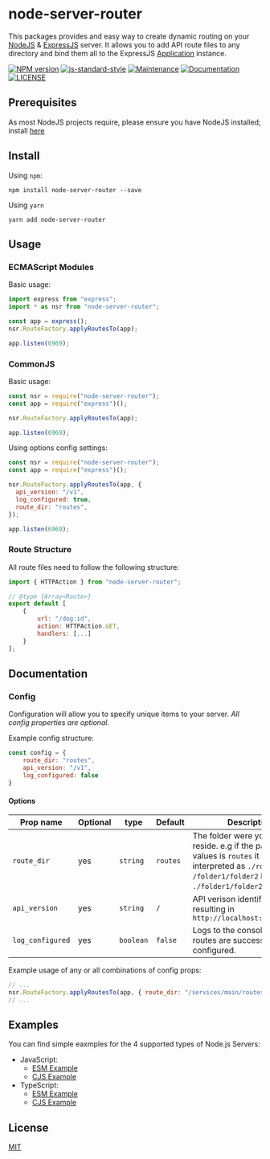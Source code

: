 # node-server-router

This packages provides and easy way to create dynamic routing on your [NodeJS](https://nodejs.org/en/) & [ExpressJS](https://expressjs.com/) server. It allows you to add API route files to any directory and bind them all to the ExpressJS [Application](https://expressjs.com/en/api.html#app) instance.

[![NPM version](https://img.shields.io/npm/v/node-server-router.svg?style=flat-square)](https://www.npmjs.com/package/node-server-router)
[![js-standard-style](https://img.shields.io/badge/code%20style-standard-brightgreen.svg?style=flat-square)](https://github.com/feross/standard)
[![Maintenance](https://img.shields.io/badge/Maintained%3F-yes-green.svg)](https://github.com/CarterCobb/node-server-router/graphs/commit-activity)
[![Documentation](https://img.shields.io/badge/documentation-yes-brightgreen.svg)](ttps://github.com/CarterCobb/node-server-router#readme)
[![LICENSE](https://img.shields.io/github/license/CarterCobb/node-server-router)](https://github.com/CarterCobb/node-server-router/blob/main/LICENSE)

## Prerequisites

As most NodeJS projects require, please ensure you have NodeJS installed; install [here](https://nodejs.org/en/download/)

## Install

Using `npm`:

```shell
npm install node-server-router --save
```

Using `yarn`

```shell
yarn add node-server-router
```

## Usage

### ECMAScript Modules

Basic usage:

```javascript
import express from "express";
import * as nsr from "node-server-router";

const app = express();
nsr.RouteFactory.applyRoutesTo(app);

app.listen(6969);
```

### CommonJS

Basic usage:

```javascript
const nsr = require("node-server-router");
const app = require("express")();

nsr.RouteFactory.applyRoutesTo(app);

app.listen(6969);
```

Using options config settings:

```javascript
const nsr = require("node-server-router");
const app = require("express")();

nsr.RouteFactory.applyRoutesTo(app, {
  api_version: "/v1",
  log_configured: true,
  route_dir: "routes",
});

app.listen(6969);
```

### Route Structure

All route files need to follow the following structure:

```javascript
import { HTTPAction } from "node-server-router";

// @type {Array<Route>}
export default [
    {
        url: "/dog:id",
        action: HTTPAction.GET,
        handlers: [...]
    }
];
```

## Documentation

### Config

Configuration will allow you to specify unique items to your server. _All config properties are optional._

Example config structure:

```javascript
const config = {
    route_dir: "routes",
    api_version: "/v1",
    log_configured: false
}
```

#### Options

| Prop name | Optional | type | Default | Description |
| --------- | -------- | ---- |------- |----------- |
| `route_dir` | yes | `string` | `routes` | The folder were your routes reside. e.g if the passed values is `routes` it will be interpreted as `./routes`; `/folder1/folder2` is `./folder1/folder2`. |
| `api_version` | yes | `string` | `/` | API verison identifier. e.g '/v1' resulting in `http://localhost:6969/v1/...` |
| `log_configured` | yes | `boolean` | `false` | Logs to the console when routes are successfully configured. |

Example usage of any or all combinations of config props:

```javascript
// ...
nsr.RouteFactory.applyRoutesTo(app, { route_dir: "/services/main/routes" });
// ...
```

## Examples

You can find simple eaxmples for the 4 supported types of Node.js Servers:

- JavaScript:
  - [ESM Example](https://github.com/CarterCobb/node-server-router/tree/main/examples/esm/JavaScript)
  - [CJS Example](https://github.com/CarterCobb/node-server-router/tree/main/examples/cjs/JavaScript)
- TypeScript:
  - [ESM Example](https://github.com/CarterCobb/node-server-router/tree/main/examples/esm/TypeScript)
  - [CJS Example](https://github.com/CarterCobb/node-server-router/tree/main/examples/cjs/TypeScript)

## License

[MIT](https://github.com/CarterCobb/node-server-router/blob/main/LICENSE)
